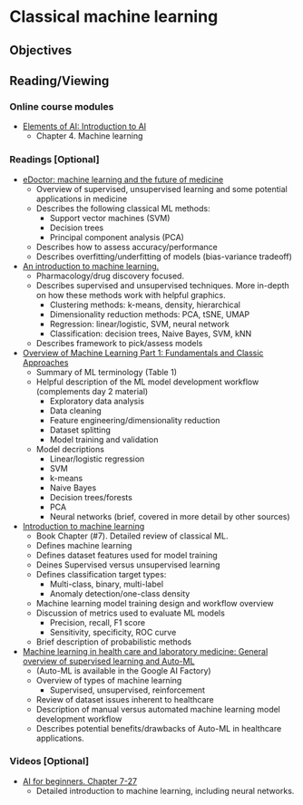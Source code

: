 # Classical machine learning
## Objectives

## Reading/Viewing
### Online course modules
- [Elements of AI: Introduction to AI](https://course.elementsofai.com/)
  - Chapter 4. Machine learning
### Readings [Optional]  
- [eDoctor: machine learning and the future of medicine](https://onlinelibrary.wiley.com/doi/10.1111/joim.12822)
  - Overview of supervised, unsupervised learning and some potential applications in medicine
  - Describes the following classical ML methods:
    - Support vector machines (SVM)
    - Decision trees
    - Principal component analysis (PCA)
  - Describes how to assess accuracy/performance
  - Describes overfitting/underfitting of models (bias-variance tradeoff)
- [An introduction to machine learning.](https://www.ncbi.nlm.nih.gov/pmc/articles/PMC7189875/)
  - Pharmacology/drug discovery focused. 
  - Describes supervised and unsupervised techniques. More in-depth on how these methods work with helpful graphics.
    - Clustering methods: k-means, density, hierarchical
    - Dimensionality reduction methods: PCA, tSNE, UMAP 
    - Regression: linear/logistic, SVM, neural network
    - Classification: decision trees, Naive Bayes, SVM, kNN
  - Describes framework to pick/assess models
- [Overview of Machine Learning Part 1: Fundamentals and Classic Approaches](https://pubmed.ncbi.nlm.nih.gov/33039003/)
  - Summary of ML terminology (Table 1)
  - Helpful description of the ML model development workflow (complements day 2 material)
    - Exploratory data analysis
    - Data cleaning
    - Feature engineering/dimensionality reduction
    - Dataset splitting
    - Model training and validation
  - Model decriptions
    - Linear/logistic regression
    - SVM
    - k-means
    - Naive Bayes
    - Decision trees/forests
    - PCA
    - Neural networks (brief, covered in more detail by other sources)
- [Introduction to machine learning](https://link.springer.com/protocol/10.1007/978-1-62703-748-8_7)
  - Book Chapter (#7). Detailed review of classical ML.
  - Defines machine learning
  - Defines dataset features used for model training 
  - Deines Supervised versus unsupervised learning
  - Defines classification target types:
    - Multi-class, binary, multi-label
    - Anomaly detection/one-class density
  - Machine learning model training design and workflow overview
  - Discussion of metrics used to evaluate ML models
    - Precision, recall, F1 score
    - Sensitivity, specificity, ROC curve
  - Brief description of probabilistic methods
- [Machine learning in health care and laboratory medicine: General overview of supervised learning and Auto-ML](https://pubmed.ncbi.nlm.nih.gov/34288435/)
  - (Auto-ML is available in the Google AI Factory)
  - Overview of types of machine learning
    - Supervised, unsupervised, reinforcement
  - Review of dataset issues inherent to healthcare
  - Description of manual versus automated machine learning model development workflow
  - Describes potential benefits/drawbacks of Auto-ML in healthcare applications.
### Videos [Optional]
- [AI for beginners. Chapter 7-27](https://www.youtube.com/watch?v=JMUxmLyrhSk&t=1632s)
  - Detailed introduction to machine learning, including neural networks. 